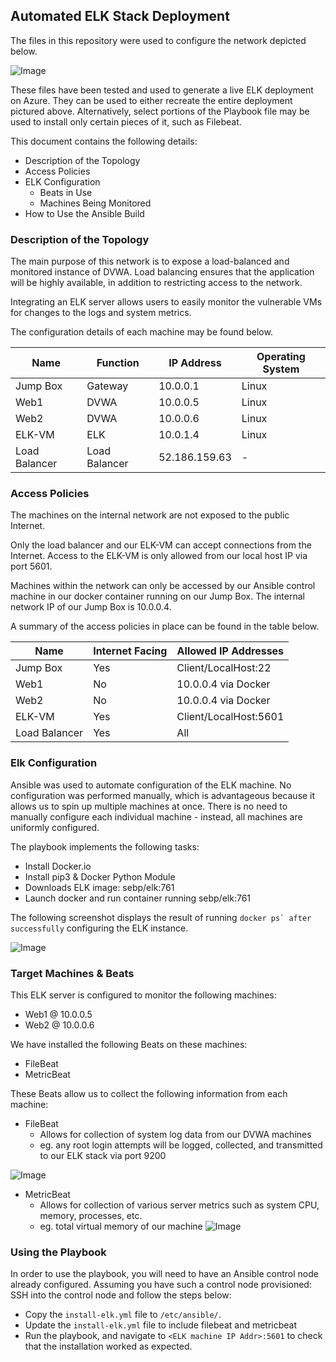 ## Automated ELK Stack Deployment

The files in this repository were used to configure the network depicted below.

![Image](https://github.com/rin-0x91/elk-deployment/blob/master/Images/elk-deployment-network-diagram.png)

These files have been tested and used to generate a live ELK deployment on Azure. They can be used to either recreate the entire deployment pictured above. Alternatively, select portions of the Playbook file may be used to install only certain pieces of it, such as Filebeat. 

This document contains the following details:
- Description of the Topology
- Access Policies
- ELK Configuration
  - Beats in Use
  - Machines Being Monitored
- How to Use the Ansible Build


### Description of the Topology

The main purpose of this network is to expose a load-balanced and monitored instance of DVWA.
Load balancing ensures that the application will be highly available, in addition to restricting access to the network.

Integrating an ELK server allows users to easily monitor the vulnerable VMs for changes to the logs and system metrics.

The configuration details of each machine may be found below.

| Name             | Function      | IP Address    | Operating System |
|------------------|---------------|---------------|------------------|
| Jump Box         | Gateway       | 10.0.0.1      | Linux            |
| Web1             | DVWA          | 10.0.0.5      | Linux            |
| Web2             | DVWA          | 10.0.0.6      | Linux            |
| ELK-VM           | ELK           | 10.0.1.4      | Linux            |
| Load Balancer    | Load Balancer | 52.186.159.63 | -                |

### Access Policies

The machines on the internal network are not exposed to the public Internet. 

Only the load balancer and our ELK-VM can accept connections from the Internet. 
Access to the ELK-VM is only allowed from our local host IP via port 5601.

Machines within the network can only be accessed by our Ansible control machine in our docker container running on our Jump Box. 
The internal network IP of our Jump Box is 10.0.0.4. 

A summary of the access policies in place can be found in the table below.

| Name          | Internet Facing | Allowed IP Addresses     |
|---------------|-----------------|--------------------------|
| Jump Box      | Yes             | Client/LocalHost:22      |
| Web1          | No              | 10.0.0.4 via Docker      |
| Web2          | No              | 10.0.0.4 via Docker      |
| ELK-VM        | Yes             | Client/LocalHost:5601    |
| Load Balancer | Yes             | All                      |

### Elk Configuration

Ansible was used to automate configuration of the ELK machine. No configuration was performed manually, which is advantageous because it allows us to
spin up multiple machines at once.
There is no need to manually configure each individual machine - instead, all machines are uniformly configured.

The playbook implements the following tasks:
- Install Docker.io
- Install pip3 & Docker Python Module
- Downloads ELK image: sebp/elk:761
- Launch docker and run container running sebp/elk:761

The following screenshot displays the result of running ```docker ps` after successfully``` configuring the ELK instance.

![Image](https://github.com/rin-0x91/elk-deployment/blob/master/Images/dockerps.png)

### Target Machines & Beats
This ELK server is configured to monitor the following machines:
- Web1 @ 10.0.0.5
- Web2 @ 10.0.0.6

We have installed the following Beats on these machines:
- FileBeat
- MetricBeat

These Beats allow us to collect the following information from each machine:
- FileBeat
	- Allows for collection of system log data from our DVWA machines
	- eg. any root login attempts will be logged, collected, and transmitted to our ELK stack via port 9200

![Image](https://github.com/rin-0x91/elk-deployment/blob/master/Images/filebeat_kibana.png)

- MetricBeat
	- Allows for collection of various server metrics such as system CPU, memory, processes, etc.
	- eg. total virtual memory of our machine
![Image](Images/metricbeat_kiban://github.com/rin-0x91/elk-deployment/blob/master/Images/metricbeat_kibana.png)

### Using the Playbook

In order to use the playbook, you will need to have an Ansible control node already configured. Assuming you have such a control node provisioned: 
SSH into the control node and follow the steps below:
- Copy the ```install-elk.yml``` file to ```/etc/ansible/```.
- Update the ```install-elk.yml``` file to include filebeat and metricbeat
- Run the playbook, and navigate to ```<ELK machine IP Addr>:5601``` to check that the installation worked as expected.
